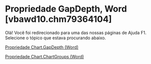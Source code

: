 
# Propriedade GapDepth, Word [vbawd10.chm79364104]

Olá! Você foi redirecionado para uma das nossas páginas de Ajuda F1. Selecione o tópico que estava procurando abaixo.

[Propriedade Chart.GapDepth (Word)](http://msdn.microsoft.com/library/09147a74-c8bb-4fc5-0389-c8f46e0be67d%28Office.15%29.aspx)

[Propriedade Chart.ChartGroups (Word)](http://msdn.microsoft.com/library/ae4da68e-1e80-f683-b1ef-eb26aa753420%28Office.15%29.aspx)

